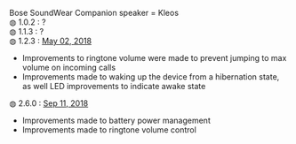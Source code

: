 Bose SoundWear Companion speaker = Kleos<br>
&#9677; 1.0.2 : ?</br>
&#9677; 1.1.3 : ?</br>
&#9677; 1.2.3 : <a href="https://community.bose.com/t5/Portable-Archive/New-firmware-release-for-SoundLink-speakers-and-SoundWear/td-p/124184">May 02, 2018</a></br>
<ul>
  <li>Improvements to ringtone volume were made to prevent jumping to max volume on incoming calls</li>
  <li>Improvements made to waking up the device from a hibernation state, as well LED improvements to indicate awake state</li>
</ul>
&#9677; 2.6.0 : <a href="https://community.bose.com/t5/Portable-Archive/New-firmware-available-for-SoundLink-Micro-and-SoundWear/td-p/145032">Sep 11, 2018</a></br>
<ul>
  <li>Improvements made to battery power management</li>
  <li>Improvements made to ringtone volume control</li>
</ul>

